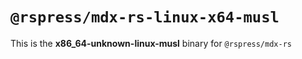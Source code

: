# `@rspress/mdx-rs-linux-x64-musl`

This is the **x86_64-unknown-linux-musl** binary for `@rspress/mdx-rs`

